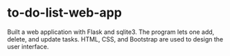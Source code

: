 # to-do-list-web-app
Built a web application with Flask and sqlite3. The program lets one add, delete, and update tasks. HTML, CSS, and Bootstrap are used to design the user interface.
